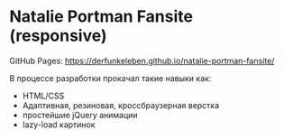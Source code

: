 # Natalie Portman Fansite (responsive)

GitHub Pages:
https://derfunkeleben.github.io/natalie-portman-fansite/

В процессе разработки прокачал такие навыки как: 
* HTML/CSS
* Адаптивная, резиновая, кроссбраузерная верстка
* простейшие jQuery анимации
* lazy-load картинок
